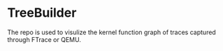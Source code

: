 # TreeBuilder

The repo is used to visulize the kernel function graph of traces captured through FTrace or QEMU.
